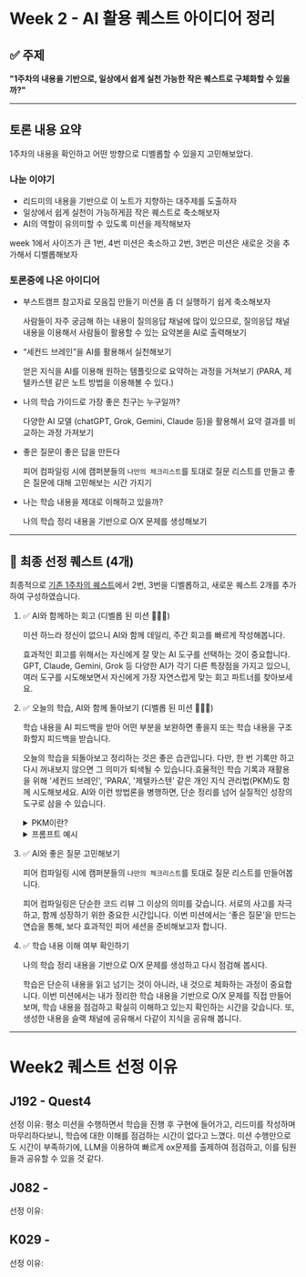 # Week 2 - AI 활용 퀘스트 아이디어 정리

## ✅ 주제

**"1주차의 내용을 기반으로, 일상에서 쉽게 실천 가능한 작은 퀘스트로 구체화할 수 있을까?"**

---

## 토론 내용 요약

1주차의 내용을 확인하고 어떤 방향으로 디벨롭할 수 있을지 고민해보았다.

### 나눈 이야기

- 리드미의 내용을 기반으로 이 노트가 지향하는 대주제를 도출하자
- 일상에서 쉽게 실천이 가능하게끔 작은 퀘스트로 축소해보자
- AI의 역할이 유의미할 수 있도록 미션을 제작해보자

week 1에서 사이즈가 큰 1번, 4번 미션은 축소하고 2번, 3번은 미션은 새로운 것을 추가해서 디벨롭해보자

### 토론중에 나온 아이디어

- 부스트캠프 참고자료 모음집 만들기 미션을 좀 더 실행하기 쉽게 축소해보자

  사람들이 자주 궁금해 하는 내용이 질의응답 채널에 많이 있으므로, 질의응답 채널 내용을 이용해서 사람들이 활용할 수 있는 요약본을 AI로 출력해보기

- “세컨드 브레인”을 AI를 활용해서 실천해보기

  얻은 지식을 AI를 이용해 원하는 템플릿으로 요약하는 과정을 거쳐보기 (PARA, 제텔카스텐 같은 노트 방법을 이용해볼 수 있다.)

- 나의 학습 가이드로 가장 좋은 친구는 누구일까?

  다양한 AI 모델 (chatGPT, Grok, Gemini, Claude 등)을 활용해서 요약 결과를 비교하는 과정 가져보기

- 좋은 질문이 좋은 답을 만든다

  피어 컴파일링 시에 캠퍼분들의 `나만의 체크리스트`를 토대로 질문 리스트를 만들고 좋은 질문에 대해 고민해보는 시간 가지기

- 나는 학습 내용을 제대로 이해하고 있을까?

  나의 학습 정리 내용을 기반으로 O/X 문제를 생성해보기

---

## 🎯 최종 선정 퀘스트 (4개)

최종적으로 [기존 1주차의 퀘스트](https://github.com/boostcampwm2025/relay-note38/blob/main/week1.md#-%EC%B5%9C%EC%A2%85-%EC%84%A0%EC%A0%95-%ED%80%98%EC%8A%A4%ED%8A%B8-4%EA%B0%9C)에서 2번, 3번을 디벨롭하고, 새로운 퀘스트 2개를 추가하여 구성하였습니다.

1.  ✅ AI와 함께하는 회고 (디벨롭 된 미션 🧚🏻‍♂️)

    미션 하느라 정신이 없으니 AI와 함께 데일리, 주간 회고를 빠르게 작성해봅니다.

     효과적인 회고를 위해서는 자신에게 잘 맞는 AI 도구를 선택하는 것이 중요합니다. GPT, Claude, Gemini, Grok 등 다양한 AI가 각기 다른 특장점을 가지고 있으니, 여러 도구를 시도해보면서 자신에게 가장 자연스럽게 맞는 회고 파트너를 찾아보세요.

2.  ✅ 오늘의 학습, AI와 함께 돌아보기 (디벨롭 된 미션 🧚🏻‍♂️)

    학습 내용을 AI 피드백을 받아 어떤 부분을 보완하면 좋을지 또는 학습 내용을 구조화할지 피드백을 받습니다.

    오늘의 학습을 되돌아보고 정리하는 것은 좋은 습관입니다. 다만, 한 번 기록만 하고 다시 꺼내보지 않으면 그 의미가 퇴색될 수 있습니다.효율적인 학습 기록과 재활용을 위해 '세컨드 브레인', 'PARA', '제텔카스텐' 같은 개인 지식 관리법(PKM)도 함께 시도해보세요. AI와 이런 방법론을 병행하면, 단순 정리를 넘어 실질적인 성장의 도구로 삼을 수 있습니다.

    <details> <summary>PKM이란?</summary>

         오늘의 학습을 되돌아보고 정리하는 것은 자기주도적 성장에 매우 중요한 습관입니다. 다만, 일회성 기록에 그치면 장기적 효과가 떨어질 수 있습니다.

         효율적인 학습 기록과 체계적인 재활용을 위해 개인 지식 관리(PKM, Personal Knowledge Management) 방법론을 병행해보세요.

         PKM 기법들은 단순한 정보 정리를 넘어, 지식의 체계화, 상호 연결, 반복적 복습(Spaced Repetition) 및 맥락화(Contextualization)를 가능하게 하며, AI를 함께 활용할 경우 개인 맞춤형 인사이트 추출 및 학습 경로 추천까지 실질적인 성장 도구로 활용할 수 있습니다.

    </details>

    <details>         <summary>프롬프트 예시</summary>

        오늘 내가 학습한 내용을 아래에 정리해서 보낼 테니,

        1. 핵심 개념과 주요 내용을 논리적으로 구조화해 한눈에 보기 쉽게 요약해줘.
        2. PKM(개인 지식 관리) 관점에서,

            - 이 기록이 나중에 더 잘 활용되기 위해 어떤 식으로 메모를 남기거나, 어떻게 연결·확장해두면 좋은지 구체적으로 제안해줘.
            - 필요하다면 제텔카스텐, PARA, 세컨드 브레인 등 대표적 PKM 방법론 중 내 학습 내용에 가장 적합한 방식을 추천해주고, 실제 적용 예시도 함께 들어줘.

        1. 오늘 정리한 내용에서 아직 부족하거나 오해가 있을 수 있는 부분, 더 심화/확장해서 학습하면 좋을 개념, 앞으로의 학습 방향성에 대해 비판적 관점에서 피드백을 줘.
        2. 마지막으로, 이 기록을 일회성으로 끝내지 않고 장기적으로 내 성장에 도움이 될 수 있도록, AI와 함께 반복 복습·지식 연결·실전 적용 등 PKM적 실천 방법을 제안해줘.

   </details>

3. ✅ AI와 좋은 질문 고민해보기

   피어 컴파일링 시에 캠퍼분들의 `나만의 체크리스트`를 토대로 질문 리스트를 만들어봅니다.

   피어 컴파일링은 단순한 코드 리뷰 그 이상의 의미를 갖습니다. 서로의 사고를 자극하고, 함께 성장하기 위한 중요한 시간입니다. 이번 미션에서는 ‘좋은 질문’을 만드는 연습을 통해, 보다 효과적인 피어 세션을 준비해보고자 합니다.

4. ✅ 학습 내용 이해 여부 확인하기

   나의 학습 정리 내용을 기반으로 O/X 문제를 생성하고 다시 점검해 봅시다.

   학습은 단순히 내용을 읽고 넘기는 것이 아니라, 내 것으로 체화하는 과정이 중요합니다. 이번 미션에서는 내가 정리한 학습 내용을 기반으로 O/X 문제를 직접 만들어보며, 학습 내용을 점검하고 확실히 이해하고 있는지 확인하는 시간을 갖습니다. 또, 생성한 내용을 슬랙 채널에 공유해서 다같이 지식을 공유해 봅니다.

---

# Week2 퀘스트 선정 이유

## J192 - Quest4
선정 이유: 평소 미션을 수행하면서 학습을 진행 후 구현에 들어가고, 리드미를 작성하며 마무리하다보니, 학습에 대한 이해를 점검하는 시간이 없다고 느꼈다. 미션 수행만으로도 시간이 부족하기에, LLM을 이용하여 빠르게 ox문제를 출제하여 점검하고, 이를 팀원들과 공유할 수 있을 것 같다.

## J082 - 
선정 이유:

## K029 - 
선정 이유: 